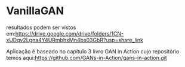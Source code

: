 # VanillaGAN

resultados podem ser vistos em:https://drive.google.com/drive/folders/1CN-xUDqv2Lgna4Y4URmbhxMn4bs03GbR?usp=share_link

Aplicação é baseado no capítulo 3 livro GAN in Action cujo repositório temos aqui:https://github.com/GANs-in-Action/gans-in-action.git
